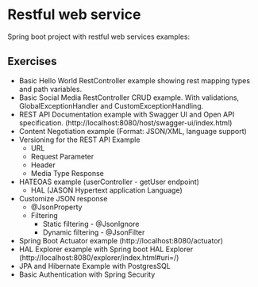 # Restful web service
Spring boot project with restful web services examples:

## Exercises
- Basic Hello World RestController example showing rest mapping types and path variables.
- Basic Social Media RestController CRUD example. With validations, GlobalExceptionHandler and CustomExceptionHandling.
- REST API Documentation example with Swagger UI and Open API specification. (http://localhost:8080/host/swagger-ui/index.html)
- Content Negotiation example (Format: JSON/XML, language support)
- Versioning for the REST API Example
    - URL
    - Request Parameter
    - Header
    - Media Type Response
- HATEOAS example (userController - getUser endpoint)
  - HAL (JASON Hypertext application Language)
- Customize JSON response
  - @JsonProperty
  - Filtering
    - Static filtering - @JsonIgnore
    - Dynamic filtering - @JsonFilter
- Spring Boot Actuator example (http://localhost:8080/actuator)
- HAL Explorer example with Spring boot HAL Explorer (http://localhost:8080/explorer/index.html#uri=/)
- JPA and Hibernate Example with PostgresSQL
- Basic Authentication with Spring Security
